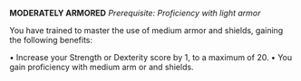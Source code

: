 __**MODERATELY ARMORED**__
*Prerequisite: Proficiency with light armor*

You have trained to master the use of medium armor and shields, gaining the following benefits:

• Increase your Strength or Dexterity score by 1, to a maximum of 20.
• You gain proficiency with medium arm or and shields.